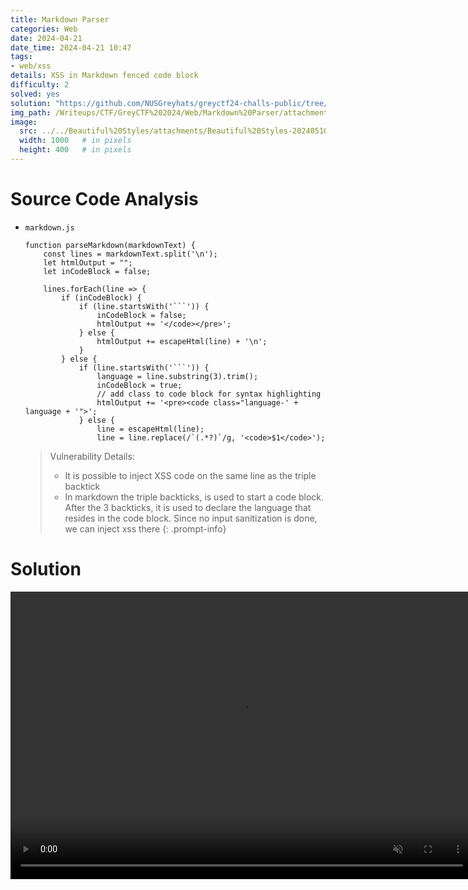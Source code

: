 ```yaml
---
title: Markdown Parser
categories: Web
date: 2024-04-21
date_time: 2024-04-21 10:47
tags: 
- web/xss
details: XSS in Markdown fenced code block	
difficulty: 2
solved: yes
solution: "https://github.com/NUSGreyhats/greyctf24-challs-public/tree/main/quals/web/markdown-parser"
img_path: /Writeups/CTF/GreyCTF%202024/Web/Markdown%20Parser/attachments/
image:
  src: ../../Beautiful%20Styles/attachments/Beautiful%20Styles-20240510000105525.png
  width: 1000   # in pixels
  height: 400   # in pixels
---
```




# Source Code Analysis
- `markdown.js`
	```
	function parseMarkdown(markdownText) {
	    const lines = markdownText.split('\n');
	    let htmlOutput = "";
	    let inCodeBlock = false;
	
	    lines.forEach(line => {
	        if (inCodeBlock) {
	            if (line.startsWith('```')) {
	                inCodeBlock = false;
	                htmlOutput += '</code></pre>';
	            } else {
	                htmlOutput += escapeHtml(line) + '\n';
	            }
	        } else {
	            if (line.startsWith('```')) {
	                language = line.substring(3).trim();
	                inCodeBlock = true;
	                // add class to code block for syntax highlighting
	                htmlOutput += '<pre><code class="language-' + language + '">';
	            } else {
	                line = escapeHtml(line);
	                line = line.replace(/`(.*?)`/g, '<code>$1</code>');
	```
	>Vulnerability Details:
	>- It is possible to inject XSS code on the same line as the triple backtick
	>- In markdown the triple backticks, is used to start a code block. After the 3 backticks, it is used to declare the language that resides in the code block. Since no input sanitization is done, we can inject xss there
	{: .prompt-info}
	
# Solution

<video muted autoplay controls style="width: 740px; height: 460px;">
	<source src="{{site.img_cdn}}{{page.img_path}}fIpqfFcrFW.mp4" type="video/mp4">
</video>
